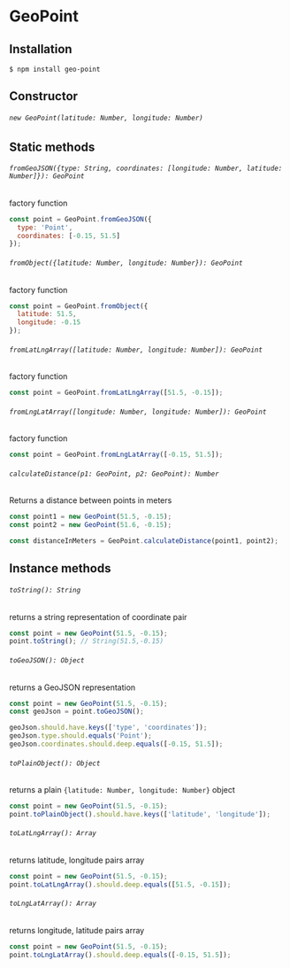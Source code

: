 # GeoPoint
## Installation
`$ npm install geo-point`

## Constructor
###### `new GeoPoint(latitude: Number, longitude: Number)`

## Static methods
###### `fromGeoJSON({type: String, coordinates: [longitude: Number, latitude: Number]}): GeoPoint`
factory function

```js
const point = GeoPoint.fromGeoJSON({
  type: 'Point',
  coordinates: [-0.15, 51.5]
});
```

###### `fromObject({latitude: Number, longitude: Number}): GeoPoint`
factory function

```js
const point = GeoPoint.fromObject({
  latitude: 51.5,
  longitude: -0.15
});
```

###### `fromLatLngArray([latitude: Number, longitude: Number]): GeoPoint`
factory function

```js
const point = GeoPoint.fromLatLngArray([51.5, -0.15]);
```

###### `fromLngLatArray([longitude: Number, longitude: Number]): GeoPoint`
factory function

```js
const point = GeoPoint.fromLngLatArray([-0.15, 51.5]);
```

###### `calculateDistance(p1: GeoPoint, p2: GeoPoint): Number`
Returns a distance between points in meters

```js
const point1 = new GeoPoint(51.5, -0.15);
const point2 = new GeoPoint(51.6, -0.15);

const distanceInMeters = GeoPoint.calculateDistance(point1, point2);
```

## Instance methods
###### `toString(): String`
returns a string representation of coordinate pair

```js
const point = new GeoPoint(51.5, -0.15);
point.toString(); // String(51.5,-0.15)
```

###### `toGeoJSON(): Object`
returns a GeoJSON representation

```js
const point = new GeoPoint(51.5, -0.15);
const geoJson = point.toGeoJSON();

geoJson.should.have.keys(['type', 'coordinates']);
geoJson.type.should.equals('Point');
geoJson.coordinates.should.deep.equals([-0.15, 51.5]);
```

###### `toPlainObject(): Object`
returns a plain `{latitude: Number, longitude: Number}` object

```js
const point = new GeoPoint(51.5, -0.15);
point.toPlainObject().should.have.keys(['latitude', 'longitude']);
```

###### `toLatLngArray(): Array`
returns latitude, longitude pairs array

```js
const point = new GeoPoint(51.5, -0.15);
point.toLatLngArray().should.deep.equals([51.5, -0.15]);
```

###### `toLngLatArray(): Array`
returns longitude, latitude pairs array

```js
const point = new GeoPoint(51.5, -0.15);
point.toLngLatArray().should.deep.equals([-0.15, 51.5]);
```
